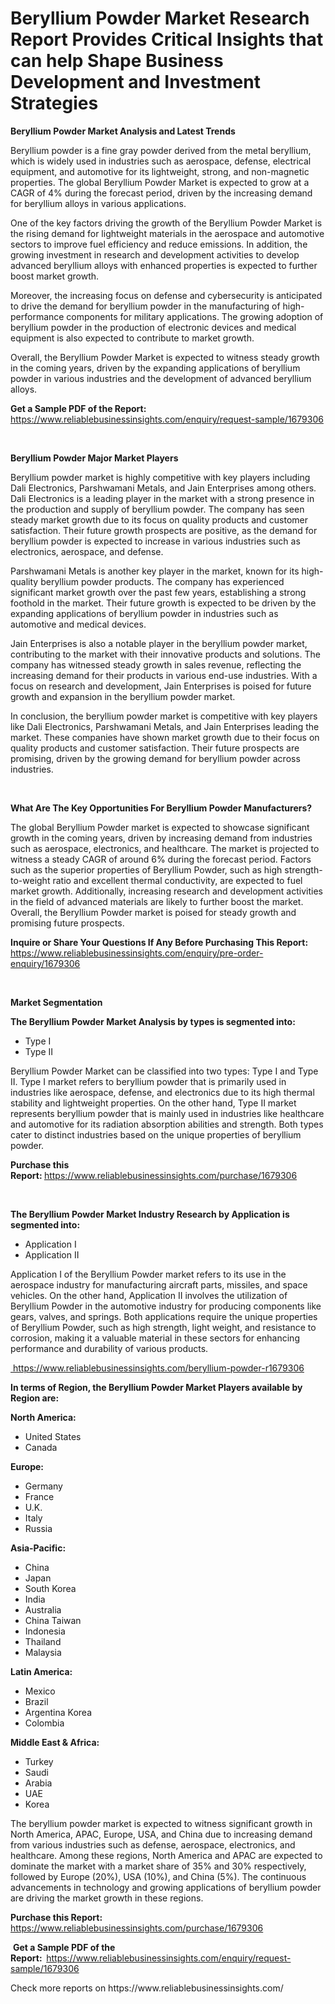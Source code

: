 <p><h1>Beryllium Powder Market Research Report Provides Critical Insights that can help Shape Business Development and Investment Strategies</h1></p><p><strong>Beryllium Powder Market Analysis and Latest Trends</strong></p>
<p><p>Beryllium powder is a fine gray powder derived from the metal beryllium, which is widely used in industries such as aerospace, defense, electrical equipment, and automotive for its lightweight, strong, and non-magnetic properties. The global Beryllium Powder Market is expected to grow at a CAGR of 4% during the forecast period, driven by the increasing demand for beryllium alloys in various applications.</p><p>One of the key factors driving the growth of the Beryllium Powder Market is the rising demand for lightweight materials in the aerospace and automotive sectors to improve fuel efficiency and reduce emissions. In addition, the growing investment in research and development activities to develop advanced beryllium alloys with enhanced properties is expected to further boost market growth.</p><p>Moreover, the increasing focus on defense and cybersecurity is anticipated to drive the demand for beryllium powder in the manufacturing of high-performance components for military applications. The growing adoption of beryllium powder in the production of electronic devices and medical equipment is also expected to contribute to market growth.</p><p>Overall, the Beryllium Powder Market is expected to witness steady growth in the coming years, driven by the expanding applications of beryllium powder in various industries and the development of advanced beryllium alloys.</p></p>
<p><strong>Get a Sample PDF of the Report:&nbsp;</strong> <a href="https://www.reliablebusinessinsights.com/enquiry/request-sample/1679306">https://www.reliablebusinessinsights.com/enquiry/request-sample/1679306</a></p>
<p>&nbsp;</p>
<p><strong>Beryllium Powder Major Market Players</strong></p>
<p><p>Beryllium powder market is highly competitive with key players including Dali Electronics, Parshwamani Metals, and Jain Enterprises among others. Dali Electronics is a leading player in the market with a strong presence in the production and supply of beryllium powder. The company has seen steady market growth due to its focus on quality products and customer satisfaction. Their future growth prospects are positive, as the demand for beryllium powder is expected to increase in various industries such as electronics, aerospace, and defense.</p><p>Parshwamani Metals is another key player in the market, known for its high-quality beryllium powder products. The company has experienced significant market growth over the past few years, establishing a strong foothold in the market. Their future growth is expected to be driven by the expanding applications of beryllium powder in industries such as automotive and medical devices.</p><p>Jain Enterprises is also a notable player in the beryllium powder market, contributing to the market with their innovative products and solutions. The company has witnessed steady growth in sales revenue, reflecting the increasing demand for their products in various end-use industries. With a focus on research and development, Jain Enterprises is poised for future growth and expansion in the beryllium powder market.</p><p>In conclusion, the beryllium powder market is competitive with key players like Dali Electronics, Parshwamani Metals, and Jain Enterprises leading the market. These companies have shown market growth due to their focus on quality products and customer satisfaction. Their future prospects are promising, driven by the growing demand for beryllium powder across industries.</p></p>
<p>&nbsp;</p>
<p><strong>What Are The Key Opportunities For Beryllium Powder Manufacturers?</strong></p>
<p><p>The global Beryllium Powder market is expected to showcase significant growth in the coming years, driven by increasing demand from industries such as aerospace, electronics, and healthcare. The market is projected to witness a steady CAGR of around 6% during the forecast period. Factors such as the superior properties of Beryllium Powder, such as high strength-to-weight ratio and excellent thermal conductivity, are expected to fuel market growth. Additionally, increasing research and development activities in the field of advanced materials are likely to further boost the market. Overall, the Beryllium Powder market is poised for steady growth and promising future prospects.</p></p>
<p><strong>Inquire or Share Your Questions If Any Before Purchasing This Report:</strong> <a href="https://www.reliablebusinessinsights.com/enquiry/pre-order-enquiry/1679306">https://www.reliablebusinessinsights.com/enquiry/pre-order-enquiry/1679306</a></p>
<p>&nbsp;</p>
<p><strong>Market Segmentation</strong></p>
<p><strong>The Beryllium Powder Market Analysis by types is segmented into:</strong></p>
<p><ul><li>Type I</li><li>Type II</li></ul></p>
<p><p>Beryllium Powder Market can be classified into two types: Type I and Type II. Type I market refers to beryllium powder that is primarily used in industries like aerospace, defense, and electronics due to its high thermal stability and lightweight properties. On the other hand, Type II market represents beryllium powder that is mainly used in industries like healthcare and automotive for its radiation absorption abilities and strength. Both types cater to distinct industries based on the unique properties of beryllium powder.</p></p>
<p><strong>Purchase this Report:&nbsp;</strong><a href="https://www.reliablebusinessinsights.com/purchase/1679306">https://www.reliablebusinessinsights.com/purchase/1679306</a></p>
<p>&nbsp;</p>
<p><strong>The Beryllium Powder Market Industry Research by Application is segmented into:</strong></p>
<p><ul><li>Application I</li><li>Application II</li></ul></p>
<p><p>Application I of the Beryllium Powder market refers to its use in the aerospace industry for manufacturing aircraft parts, missiles, and space vehicles. On the other hand, Application II involves the utilization of Beryllium Powder in the automotive industry for producing components like gears, valves, and springs. Both applications require the unique properties of Beryllium Powder, such as high strength, light weight, and resistance to corrosion, making it a valuable material in these sectors for enhancing performance and durability of various products.</p></p>
<p><a href="https://www.reliablebusinessinsights.com/beryllium-powder-r1679306">&nbsp;https://www.reliablebusinessinsights.com/beryllium-powder-r1679306</a></p>
<p><strong>In terms of Region, the Beryllium Powder Market Players available by Region are:</strong></p>
<p>
    <p> <strong> North America: </strong>
        <ul>
            <li>United States</li>
            <li>Canada</li>
        </ul>
        </p> 
    <p> <strong> Europe: </strong>
        <ul>
            <li>Germany</li>
            <li>France</li>
            <li>U.K.</li>
            <li>Italy</li>
            <li>Russia</li>
        </ul>
        </p> 
    <p> <strong> Asia-Pacific: </strong>
        <ul>
            <li>China</li>
            <li>Japan</li>
            <li>South Korea</li>
            <li>India</li>
            <li>Australia</li>
            <li>China Taiwan</li>
            <li>Indonesia</li>
            <li>Thailand</li>
            <li>Malaysia</li>
        </ul>
        </p> 
    <p> <strong> Latin America: </strong>
        <ul>
            <li>Mexico</li>
            <li>Brazil</li>
            <li>Argentina Korea</li>
            <li>Colombia</li>
        </ul>
        </p> 
    <p> <strong> Middle East & Africa: </strong>
        <ul>
            <li>Turkey</li>
            <li>Saudi</li>
            <li>Arabia</li>
            <li>UAE</li>
            <li>Korea</li>
        </ul>
    </p>
    </p>
<p><p>The beryllium powder market is expected to witness significant growth in North America, APAC, Europe, USA, and China due to increasing demand from various industries such as defense, aerospace, electronics, and healthcare. Among these regions, North America and APAC are expected to dominate the market with a market share of 35% and 30% respectively, followed by Europe (20%), USA (10%), and China (5%). The continuous advancements in technology and growing applications of beryllium powder are driving the market growth in these regions.</p></p>
<p><strong>Purchase this Report: </strong><a href="https://www.reliablebusinessinsights.com/purchase/1679306">https://www.reliablebusinessinsights.com/purchase/1679306</a></p>
<p>&nbsp;<strong>Get a Sample PDF of the Report:&nbsp;&nbsp;</strong><a href="https://www.reliablebusinessinsights.com/enquiry/request-sample/1679306">https://www.reliablebusinessinsights.com/enquiry/request-sample/1679306</a></p>
<p><strong></strong></p>
<p>Check more reports on https://www.reliablebusinessinsights.com/</p>